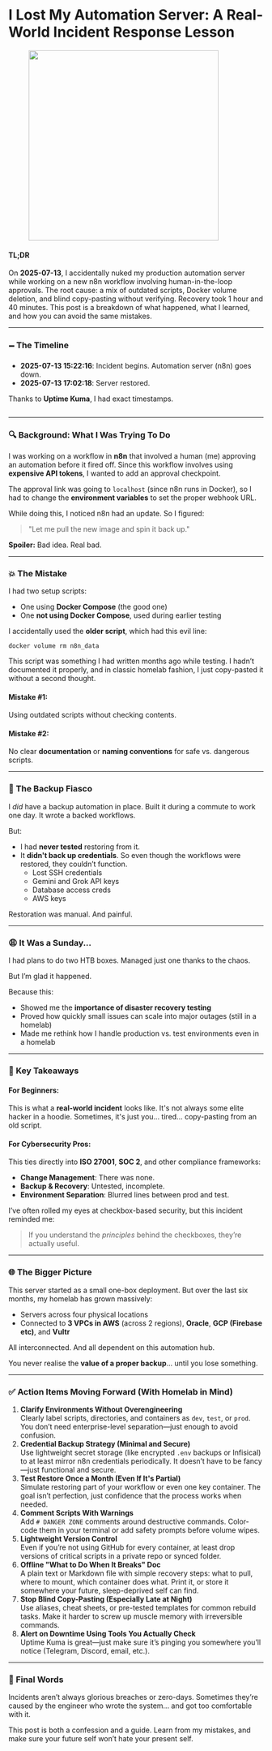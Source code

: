 # I Lost My Automation Server: A Real-World Incident Response Lesson

<figure><img src="../.gitbook/assets/7bba3699-522c-4f23-95e4-87b1da096c52.png" alt="" width="375"><figcaption></figcaption></figure>

#### TL;DR

On **2025-07-13**, I accidentally nuked my production automation server while working on a new n8n workflow involving human-in-the-loop approvals. The root cause: a mix of outdated scripts, Docker volume deletion, and blind copy-pasting without verifying. Recovery took 1 hour and 40 minutes. This post is a breakdown of what happened, what I learned, and how you can avoid the same mistakes.

***

### 🗕️ The Timeline

* **2025-07-13 15:22:16**: Incident begins. Automation server (n8n) goes down.
* **2025-07-13 17:02:18**: Server restored.

Thanks to **Uptime Kuma**, I had exact timestamps.

<figure><img src="../.gitbook/assets/Screenshot from 2025-07-14 10-06-14.png" alt=""><figcaption></figcaption></figure>

***

### 🔍 Background: What I Was Trying To Do

I was working on a workflow in **n8n** that involved a human (me) approving an automation before it fired off. Since this workflow involves using **expensive API tokens**, I wanted to add an approval checkpoint.

The approval link was going to `localhost` (since n8n runs in Docker), so I had to change the **environment variables** to set the proper webhook URL.

While doing this, I noticed n8n had an update. So I figured:

> "Let me pull the new image and spin it back up."

**Spoiler:** Bad idea. Real bad.

***

### 💥 The Mistake

I had two setup scripts:

* One using **Docker Compose** (the good one)
* One **not using Docker Compose**, used during earlier testing

I accidentally used the **older script**, which had this evil line:

```
docker volume rm n8n_data
```

This script was something I had written months ago while testing. I hadn’t documented it properly, and in classic homelab fashion, I just copy-pasted it without a second thought.

#### Mistake #1:

Using outdated scripts without checking contents.

#### Mistake #2:

No clear **documentation** or **naming conventions** for safe vs. dangerous scripts.

***

### 🧯 The Backup Fiasco

I _did_ have a backup automation in place. Built it during a commute to work one day. It wrote a backed workflows.

But:

* I had **never tested** restoring from it.
* It **didn't back up credentials**. So even though the workflows were restored, they couldn’t function.
  * Lost SSH credentials
  * Gemini and Grok API keys
  * Database access creds
  * AWS keys

Restoration was manual. And painful.

***

### 😩 It Was a Sunday...

I had plans to do two HTB boxes. Managed just one thanks to the chaos.

But I’m glad it happened.

Because this:

* Showed me the **importance of disaster recovery testing**
* Proved how quickly small issues can scale into major outages (still in a homelab)
* Made me rethink how I handle production vs. test environments even in a homelab

***

### 🧐 Key Takeaways

#### For Beginners:

This is what a **real-world incident** looks like. It's not always some elite hacker in a hoodie. Sometimes, it's just you... tired... copy-pasting from an old script.

#### For Cybersecurity Pros:

This ties directly into **ISO 27001**, **SOC 2**, and other compliance frameworks:

* **Change Management**: There was none.
* **Backup & Recovery**: Untested, incomplete.
* **Environment Separation**: Blurred lines between prod and test.

I’ve often rolled my eyes at checkbox-based security, but this incident reminded me:

> If you understand the _principles_ behind the checkboxes, they’re actually useful.

***

### 🌐 The Bigger Picture

This server started as a small one-box deployment. But over the last six months, my homelab has grown massively:

* Servers across four physical locations
* Connected to **3 VPCs in AWS** (across 2 regions), **Oracle**, **GCP (Firebase etc)**, and **Vultr**

All interconnected. And all dependent on this automation hub.

You never realise the **value of a proper backup**... until you lose something.

***

### ✅ Action Items Moving Forward (With Homelab in Mind)

1. **Clarify Environments Without Overengineering**\
   Clearly label scripts, directories, and containers as `dev`, `test`, or `prod`. You don’t need enterprise-level separation—just enough to avoid confusion.
2. **Credential Backup Strategy (Minimal and Secure)**\
   Use lightweight secret storage (like encrypted `.env` backups or Infisical) to at least mirror n8n credentials periodically. It doesn’t have to be fancy—just functional and secure.
3. **Test Restore Once a Month (Even If It's Partial)**\
   Simulate restoring part of your workflow or even one key container. The goal isn’t perfection, just confidence that the process works when needed.
4. **Comment Scripts With Warnings**\
   Add `# DANGER ZONE` comments around destructive commands. Color-code them in your terminal or add safety prompts before volume wipes.
5. **Lightweight Version Control**\
   Even if you’re not using GitHub for every container, at least drop versions of critical scripts in a private repo or synced folder.
6. **Offline "What to Do When It Breaks" Doc**\
   A plain text or Markdown file with simple recovery steps: what to pull, where to mount, which container does what. Print it, or store it somewhere your future, sleep-deprived self can find.
7. **Stop Blind Copy-Pasting (Especially Late at Night)**\
   Use aliases, cheat sheets, or pre-tested templates for common rebuild tasks. Make it harder to screw up muscle memory with irreversible commands.
8. **Alert on Downtime Using Tools You Actually Check**\
   Uptime Kuma is great—just make sure it’s pinging you somewhere you’ll notice (Telegram, Discord, email, etc.).

***

### 🧹 Final Words

Incidents aren’t always glorious breaches or zero-days. Sometimes they’re caused by the engineer who wrote the system... and got too comfortable with it.

This post is both a confession and a guide. Learn from my mistakes, and make sure your future self won’t hate your present self.
